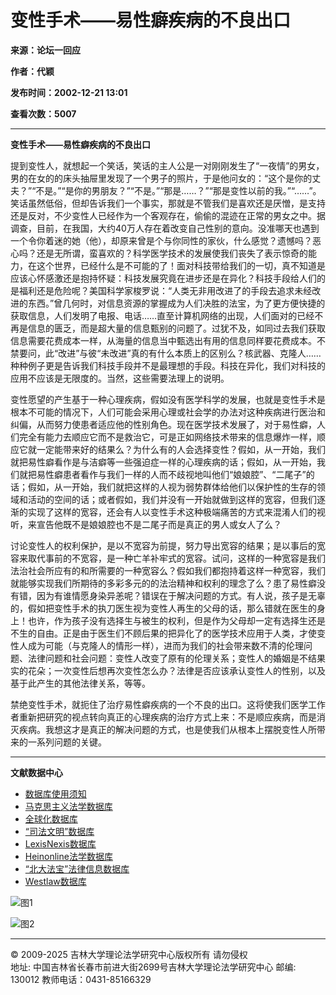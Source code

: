 # 变性手术——易性癖疾病的不良出口

**来源：论坛一回应**

**作者：代颖**

**发布时间：2002-12-21 13:01**

**查看次数：5007**

---

**变性手术——易性癖疾病的不良出口**

提到变性人，就想起一个笑话，笑话的主人公是一对刚刚发生了“一夜情”的男女，男的在女的的床头抽屉里发现了一个男子的照片，于是他问女的：“这个是你的丈夫？”“不是。”“是你的男朋友？”“不是。”“那是……？”“那是变性以前的我。”“……”。笑话虽然低俗，但却告诉我们一个事实，那就是不管我们是喜欢还是厌憎，是支持还是反对，不少变性人已经作为一个客观存在，偷偷的混迹在正常的男女之中。据调查，目前，在我国，大约40万人存在着改变自己性别的意向。没准哪天也遇到一个令你着迷的她（他），却原来曾是个与你同性的家伙，什么感觉？遗憾吗？恶心吗？还是无所谓，蛮喜欢的？科学医学技术的发展使我们丧失了表示惊奇的能力，在这个世界，已经什么是不可能的了！面对科技带给我们的一切，真不知道是应该心怀感激还是抱持怀疑：科技发展究竟在进步还是在异化？科技手段给人们的是福利还是危险呢？美国科学家梭罗说：“人类无非用改进了的手段去追求未经改进的东西。”曾几何时，对信息资源的掌握成为人们决胜的法宝，为了更方便快捷的获取信息，人们发明了电报、电话……直至计算机网络的出现，人们面对的已经不再是信息的匮乏，而是超大量的信息甄别的问题了。过犹不及，如同过去我们获取信息需要花费成本一样，从海量的信息当中甄选出有用的信息同样要花费成本。不禁要问，此“改进”与彼“未改进”真的有什么本质上的区别么？核武器、克隆人……种种例子更是告诉我们科技手段并不是最理想的手段。科技在异化，我们对科技的应用不应该是无限度的。当然，这些需要法理上的说明。

变性愿望的产生基于一种心理疾病，假如没有医学科学的发展，也就是变性手术是根本不可能的情况下，人们可能会采用心理或社会学的办法对这种疾病进行医治和纠偏，从而努力使患者适应他的性别角色。现在医学技术发展了，对于易性癖，人们完全有能力去顺应它而不是救治它，可是正如网络技术带来的信息爆炸一样，顺应它就一定能带来好的结果么？为什么有的人会选择变性？假如，从一开始，我们就把易性癖看作是与洁癖等一些强迫症一样的心理疾病的话；假如，从一开始，我们就把易性癖患者看作与我们一样的人而不歧视地叫他们“娘娘腔”、“二尾子”的话；假如，从一开始，我们就把这样的人视为弱势群体给他们以保护性的生存的领域和活动的空间的话；或者假如，我们并没有一开始就做到这样的宽容，但我们逐渐的实现了这样的宽容，还会有人以变性手术这种极端痛苦的方式来混淆人们的视听，来宣告他既不是娘娘腔也不是二尾子而是真正的男人或女人了么？

讨论变性人的权利保护，是以不宽容为前提，努力导出宽容的结果；是以事后的宽容来取代事前的不宽容，是一种亡羊补牢式的宽容。试问，这样的一种宽容是我们法治社会所应有的和所需要的一种宽容么？假如我们都抱持着这样一种宽容，我们就能够实现我们所期待的多彩多元的的法治精神和权利的理念了么？患了易性癖没有错，因为有谁情愿身染异恙呢？错误在于解决问题的方式。有人说，孩子是无辜的，假如把变性手术的执刀医生视为变性人再生的父母的话，那么错就在医生的身上！也许，作为孩子没有选择生与被生的权利，但是作为父母却一定有选择生还是不生的自由。正是由于医生们不顾后果的把异化了的医学技术应用于人类，才使变性人成为可能（与克隆人的情形一样），进而为我们的社会带来数不清的伦理问题、法律问题和社会问题：变性人改变了原有的伦理关系；变性人的婚姻是不结果实的花朵；一次变性后想再次变性怎么办？法律是否应该承认变性人的性别，以及基于此产生的其他法律关系，等等。

禁绝变性手术，就扼住了治疗易性癖疾病的一个不良的出口。这将使我们医学工作者重新把研究的视点转向真正的心理疾病的治疗方式上来：不是顺应疾病，而是消灭疾病。我想这才是真正的解决问题的方式，也是使我们从根本上摆脱变性人所带来的一系列问题的关键。

---

**文献数据中心**

- [数据库使用须知](http://lib.jlu.edu.cn/portal/resource/bqgg.aspx)
- [马克思主义法学数据库](http://marxist.legal-theory.org/)
- [全球化数据库](http://global.legal-theory.org/)
- [“司法文明”数据库](http://db.cicjc.com.cn)
- [LexisNexis数据库](http://origin-www.lexisnexis.com/ap/auth/)
- [Heinonline法学数据库](http://www.heinonline.org/)
- [“北大法宝”法律信息数据库](http://www.pkulaw.com/)
- [Westlaw数据库](http://www.westlaw.com/search/home.html?rs=IWLN1.0&vr=3.0&sp=JilinUwln-1000)

![图1](images/zxtg1.jpg)

![图2](images/tgxx1.jpg)

---

© 2009-2025 吉林大学理论法学研究中心版权所有 请勿侵权  
地址: 中国吉林省长春市前进大街2699号吉林大学理论法学研究中心 邮编: 130012 教师电话：0431-85166329
<!-- tcd_original_link https://www.legal-theory.org/?mod=info&act=view&id=756 -->
